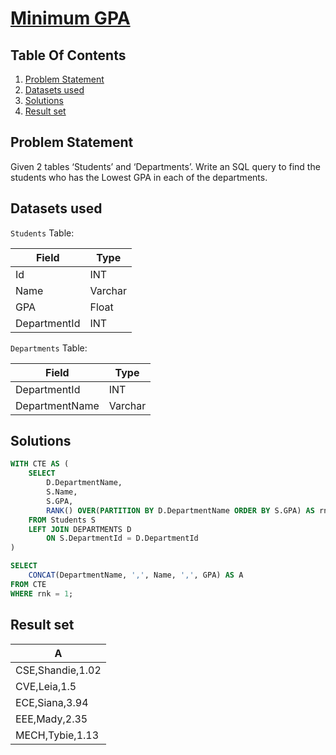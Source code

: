 # [Minimum GPA](https://www.interviewbit.com/problems/minimum-gpa/)

## Table Of Contents
1. [Problem Statement](#problem-statement)
2. [Datasets used](#datasets-used)
3. [Solutions](#solutions)
4. [Result set](#result-set)

## Problem Statement

Given 2 tables ‘Students’ and ‘Departments’. Write an SQL query to find the students who has the Lowest GPA in each of the departments. 

## Datasets used

```Students``` Table:

| Field        | Type    |
| ------------ | ------- |
| Id           | INT     |
| Name         | Varchar |
| GPA          | Float   |
| DepartmentId | INT     |

```Departments``` Table:

| Field          | Type    |
| -------------- | ------- |
| DepartmentId   | INT     |
| DepartmentName | Varchar |

## Solutions

```sql
WITH CTE AS (
    SELECT
        D.DepartmentName,
        S.Name,
        S.GPA,
        RANK() OVER(PARTITION BY D.DepartmentName ORDER BY S.GPA) AS rnk
    FROM Students S
    LEFT JOIN DEPARTMENTS D
        ON S.DepartmentId = D.DepartmentId
)

SELECT
    CONCAT(DepartmentName, ',', Name, ',', GPA) AS A
FROM CTE
WHERE rnk = 1;
```

## Result set

| **A**            |
| ---------------- |
| CSE,Shandie,1.02 |
| CVE,Leia,1.5     |
| ECE,Siana,3.94   |
| EEE,Mady,2.35    |
| MECH,Tybie,1.13  |